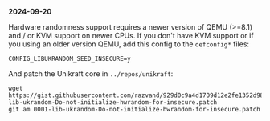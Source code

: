 **2024-09-20**

Hardware randomness support requires a newer version of QEMU (>=8.1) and / or KVM support on newer CPUs.
If you don't have KVM support or if you using an older version QEMU, add this config to the `defconfig*` files:

```text
CONFIG_LIBUKRANDOM_SEED_INSECURE=y
```

And patch the Unikraft core in `../repos/unikraft`:

```console
wget https://gist.githubusercontent.com/razvand/929d0c9a4d1709d12e2fe1352d98d0a2/raw/de7da30778c3611fbebb6bd557abfeb353e8ea98/0001-lib-ukrandom-Do-not-initialize-hwrandom-for-insecure.patch
git am 0001-lib-ukrandom-Do-not-initialize-hwrandom-for-insecure.patch
```
